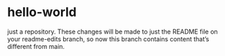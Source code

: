# hello-world
just a repository.
These changes will be made to just the README file on your readme-edits branch, so now this branch contains content that’s different from main.
